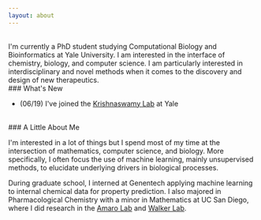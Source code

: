 ```yaml
---
layout: about
---
```


<br/>
I'm currently a PhD student studying Computational Biology and Bioinformatics at Yale University. I am interested in the interface of chemistry, biology, and computer science. I am particularly interested in interdisciplinary and novel methods when it comes to the discovery and design of new therapeutics. 

<br/>
### What's New

- (06/19) I've joined the [Krishnaswamy Lab](https://www.krishnaswamylab.org/) at Yale 


<br/>
### A Little About Me

I'm interested in a lot of things but I spend most of my time at the intersection of mathematics, computer science, and biology. More specifically, I often focus the use of machine learning, mainly unsupervised methods, to elucidate underlying drivers in biological processes. 
 
During graduate school, I interned at Genentech applying machine learning to internal chemical data for property prediction. 
I also majored in Pharmacological Chemistry with a minor in Mathematics at UC San Diego, where I did research in the [Amaro Lab](https://amarolab.ucsd.edu/) and [Walker Lab](http://www.rosswalker.co.uk). 
